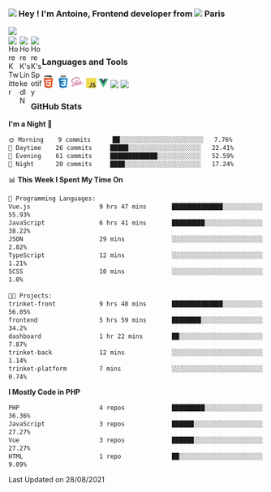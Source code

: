 ### <img src="https://media.giphy.com/media/hvRJCLFzcasrR4ia7z/giphy.gif" height="19px"> Hey ! I'm Antoine, Frontend developer from <img src="https://user-images.githubusercontent.com/45999037/109720557-8a4eaa00-7baa-11eb-8992-25452bd80e76.png" width="18px"/> Paris

<img src="https://media.giphy.com/media/UtEM6J85KZUgJhFUNs/giphy.gif" height="150px">

<div>
  <a href="https://twitter.com/HoreK0">
    <img align="left" alt="HoreK Twitter" width="22px" src="https://raw.githubusercontent.com/peterthehan/peterthehan/master/assets/twitter.svg" />
  </a>
  <a href="https://www.linkedin.com/in/antoine-lelong-510027199">
    <img align="left" alt="HoreK's LinkedIN" width="22px" src="https://raw.githubusercontent.com/peterthehan/peterthehan/master/assets/linkedin.svg" />
  </a>
  <a href="https://open.spotify.com/user/azenoxe">
    <img align="left" alt="HoreK's Spotify" width="22px" src="https://raw.githubusercontent.com/peterthehan/peterthehan/master/assets/spotify.svg" />
  </a>
</div>

<br />

### Languages and Tools

<p>
  <img height="25" src="https://raw.githubusercontent.com/github/explore/80688e429a7d4ef2fca1e82350fe8e3517d3494d/topics/html/html.png">
  <img height="25" src="https://raw.githubusercontent.com/github/explore/80688e429a7d4ef2fca1e82350fe8e3517d3494d/topics/css/css.png">
  <img height="25" src="https://raw.githubusercontent.com/github/explore/80688e429a7d4ef2fca1e82350fe8e3517d3494d/topics/sass/sass.png">
  <img height="20" src="https://raw.githubusercontent.com/github/explore/80688e429a7d4ef2fca1e82350fe8e3517d3494d/topics/javascript/javascript.png">
  <img height="20" src="https://raw.githubusercontent.com/github/explore/80688e429a7d4ef2fca1e82350fe8e3517d3494d/topics/vue/vue.png">
  <img height="20" src="https://github.com/nuxt/nuxt.js/blob/dev/.github/nuxt.png">
  <img height="20" src="https://camo.githubusercontent.com/61e102d7c605ff91efedb9d7e47c1c4a07cef59d3e1da202fd74f4772122ca4e/68747470733a2f2f766974656a732e6465762f6c6f676f2e737667">
</p>

### GitHub Stats

<!--START_SECTION:waka-->
**I'm a Night 🦉** 

```text
🌞 Morning    9 commits      ██░░░░░░░░░░░░░░░░░░░░░░░   7.76% 
🌆 Daytime    26 commits     █████░░░░░░░░░░░░░░░░░░░░   22.41% 
🌃 Evening    61 commits     █████████████░░░░░░░░░░░░   52.59% 
🌙 Night      20 commits     ████░░░░░░░░░░░░░░░░░░░░░   17.24%

```


📊 **This Week I Spent My Time On** 

```text
💬 Programming Languages: 
Vue.js                   9 hrs 47 mins       ██████████████░░░░░░░░░░░   55.93% 
JavaScript               6 hrs 41 mins       █████████░░░░░░░░░░░░░░░░   38.22% 
JSON                     29 mins             ░░░░░░░░░░░░░░░░░░░░░░░░░   2.82% 
TypeScript               12 mins             ░░░░░░░░░░░░░░░░░░░░░░░░░   1.21% 
SCSS                     10 mins             ░░░░░░░░░░░░░░░░░░░░░░░░░   1.0%

🐱‍💻 Projects: 
trinket-front            9 hrs 48 mins       ██████████████░░░░░░░░░░░   56.05% 
frontend                 5 hrs 59 mins       ████████░░░░░░░░░░░░░░░░░   34.2% 
dashboard                1 hr 22 mins        ██░░░░░░░░░░░░░░░░░░░░░░░   7.87% 
trinket-back             12 mins             ░░░░░░░░░░░░░░░░░░░░░░░░░   1.14% 
trinket-platform         7 mins              ░░░░░░░░░░░░░░░░░░░░░░░░░   0.74%

```

**I Mostly Code in PHP** 

```text
PHP                      4 repos             █████████░░░░░░░░░░░░░░░░   36.36% 
JavaScript               3 repos             ██████░░░░░░░░░░░░░░░░░░░   27.27% 
Vue                      3 repos             ██████░░░░░░░░░░░░░░░░░░░   27.27% 
HTML                     1 repo              ██░░░░░░░░░░░░░░░░░░░░░░░   9.09%

```



 Last Updated on 28/08/2021
<!--END_SECTION:waka-->
